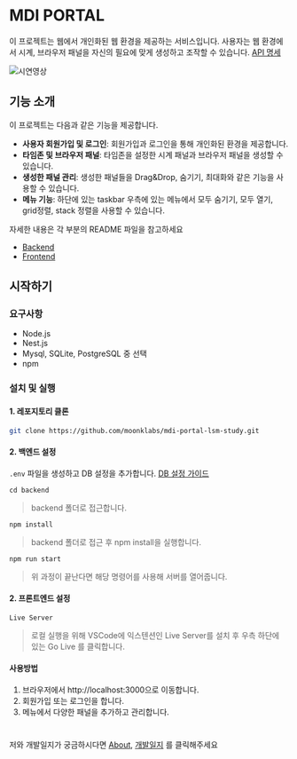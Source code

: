 # MDI PORTAL

이 프로젝트는 웹에서 개인화된 웹 환경을 제공하는 서비스입니다. 사용자는 웹 환경에서 시계, 브라우저 패널을 자신의 필요에 맞게 생성하고 조작할 수 있습니다. [API 명세](docs/API.md)

![시연영상](https://github.com/moonklabs/mdi-portal-lsm-study/assets/62977652/95fc2455-e66e-4996-9978-34ad0ab92775)

## 기능 소개

이 프로젝트는 다음과 같은 기능을 제공합니다.

- **사용자 회원가입 및 로그인**: 회원가입과 로그인을 통해 개인화된 환경을 제공합니다.
- **타임존 및 브라우저 패널**: 타임존을 설정한 시계 패널과 브라우저 패널을 생성할 수 있습니다.
- **생성한 패널 관리**: 생성한 패널들을 Drag&Drop, 숨기기, 최대화와 같은 기능을 사용할 수 있습니다.
- **메뉴 기능**: 하단에 있는 taskbar 우측에 있는 메뉴에서 모두 숨기기, 모두 열기, grid정렬, stack 정렬을 사용할 수 있습니다.

자세한 내용은 각 부분의 README 파일을 참고하세요

- [Backend](./backend/README.md)
- [Frontend](./frontend/README.md)

## 시작하기

### 요구사항

- Node.js
- Nest.js
- Mysql, SQLite, PostgreSQL 중 선택
- npm

### 설치 및 실행

#### 1. 레포지토리 클론

```bash
git clone https://github.com/moonklabs/mdi-portal-lsm-study.git
```

#### 2. 백엔드 설정

`.env` 파일을 생성하고 DB 설정을 추가합니다. [DB 설정 가이드](docs/DB_guide.md)

`cd backend`

> backend 폴더로 접근합니다.

`npm install`

> backend 폴더로 접근 후 npm install을 실행합니다.

`npm run start`

> 위 과정이 끝난다면 해당 명령어를 사용해 서버를 열어줍니다.

#### 2. 프론트엔드 설정

`Live Server`

> 로컬 실행을 위해 VSCode에 익스텐션인 Live Server를 설치 후 우측 하단에 있는 Go Live 를 클릭합니다.

#### 사용방법

1. 브라우저에서 http://localhost:3000으로 이동합니다.
2. 회원가입 또는 로그인을 합니다.
3. 메뉴에서 다양한 패널을 추가하고 관리합니다.

#

저와 개발일지가 궁금하시다면 [About](docs/about.md), [개발일지](docs/개발일지/) 를 클릭해주세요
